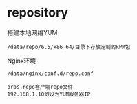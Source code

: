 repository
===
搭建本地网络YUM
```
/data/repo/6.5/x86_64/目录下存放定制的RPM包
```

Nginx环境
```
/data/nginx/conf.d/repo.conf
```

```
orbs.repo客户端repo文件
192.168.1.10假设为YUM服务器IP
```